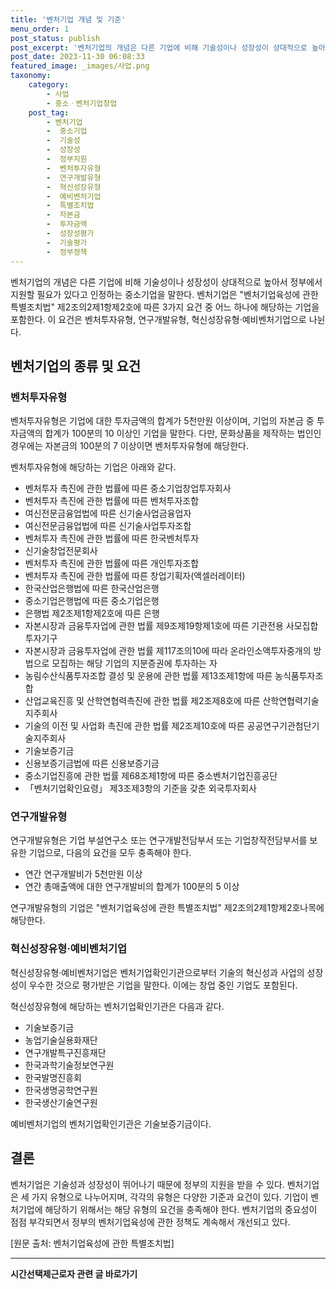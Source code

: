 ```yaml
---
title: '벤처기업 개념 및 기준'
menu_order: 1
post_status: publish
post_excerpt: '벤처기업의 개념은 다른 기업에 비해 기술성이나 성장성이 상대적으로 높아서 정부에서 지원할 필요가 있다고 인정하는 중소기업을 말한다. 벤처기업은  벤처기업육성에 관한 특별조치법  제2조의2제1항제2호에 따른 3가지 요건 중 어느 하나에 해당하는 기업을 포함한다. 이 요건은 벤처투자유형, 연구개발유형, 혁신성장유형 예비벤처기업으로 나뉜다.'
post_date: 2023-11-30 06:08:33
featured_image: _images/사업.png
taxonomy:
    category:
        - 사업
        - 중소ㆍ벤처기업창업
    post_tag:
        - 벤처기업
        -  중소기업
        -  기술성
        -  성장성
        -  정부지원
        -  벤처투자유형
        -  연구개발유형
        -  혁신성장유형
        -  예비벤처기업
        -  특별조치법
        -  자본금
        -  투자금액
        -  성장성평가
        -  기술평가
        -  정부정책
---
```



벤처기업의 개념은 다른 기업에 비해 기술성이나 성장성이 상대적으로 높아서 정부에서 지원할 필요가 있다고 인정하는 중소기업을 말한다. 벤처기업은 "벤처기업육성에 관한 특별조치법" 제2조의2제1항제2호에 따른 3가지 요건 중 어느 하나에 해당하는 기업을 포함한다. 이 요건은 벤처투자유형, 연구개발유형, 혁신성장유형·예비벤처기업으로 나뉜다.

## 벤처기업의 종류 및 요건

### 벤처투자유형

벤처투자유형은 기업에 대한 투자금액의 합계가 5천만원 이상이며, 기업의 자본금 중 투자금액의 합계가 100분의 10 이상인 기업을 말한다. 다만, 문화상품을 제작하는 법인인 경우에는 자본금의 100분의 7 이상이면 벤처투자유형에 해당한다.

벤처투자유형에 해당하는 기업은 아래와 같다.

- 벤처투자 촉진에 관한 법률에 따른 중소기업창업투자회사
- 벤처투자 촉진에 관한 법률에 따른 벤처투자조합
- 여신전문금융업법에 따른 신기술사업금융업자
- 여신전문금융업법에 따른 신기술사업투자조합
- 벤처투자 촉진에 관한 법률에 따른 한국벤처투자
- 신기술창업전문회사
- 벤처투자 촉진에 관한 법률에 따른 개인투자조합
- 벤처투자 촉진에 관한 법률에 따른 창업기획자(액셀러레이터)
- 한국산업은행법에 따른 한국산업은행
- 중소기업은행법에 따른 중소기업은행
- 은행법 제2조제1항제2호에 따른 은행
- 자본시장과 금융투자업에 관한 법률 제9조제19항제1호에 따른 기관전용 사모집합투자기구
- 자본시장과 금융투자업에 관한 법률 제117조의10에 따라 온라인소액투자중개의 방법으로 모집하는 해당 기업의 지분증권에 투자하는 자
- 농림수산식품투자조합 결성 및 운용에 관한 법률 제13조제1항에 따른 농식품투자조합
- 산업교육진흥 및 산학연협력촉진에 관한 법률 제2조제8호에 따른 산학연협력기술지주회사
- 기술의 이전 및 사업화 촉진에 관한 법률 제2조제10호에 따른 공공연구기관첨단기술지주회사
- 기술보증기금
- 신용보증기금법에 따른 신용보증기금
- 중소기업진흥에 관한 법률 제68조제1항에 따른 중소벤처기업진흥공단
- 「벤처기업확인요령」 제3조제3항의 기준을 갖춘 외국투자회사

### 연구개발유형

연구개발유형은 기업 부설연구소 또는 연구개발전담부서 또는 기업창작전담부서를 보유한 기업으로, 다음의 요건을 모두 충족해야 한다.

- 연간 연구개발비가 5천만원 이상
- 연간 총매출액에 대한 연구개발비의 합계가 100분의 5 이상

연구개발유형의 기업은 "벤처기업육성에 관한 특별조치법" 제2조의2제1항제2호나목에 해당한다.

### 혁신성장유형·예비벤처기업

혁신성장유형·예비벤처기업은 벤처기업확인기관으로부터 기술의 혁신성과 사업의 성장성이 우수한 것으로 평가받은 기업을 말한다. 이에는 창업 중인 기업도 포함된다.

혁신성장유형에 해당하는 벤처기업확인기관은 다음과 같다.

- 기술보증기금
- 농업기술실용화재단
- 연구개발특구진흥재단
- 한국과학기술정보연구원
- 한국발명진흥회
- 한국생명공학연구원
- 한국생산기술연구원

예비벤처기업의 벤처기업확인기관은 기술보증기금이다.

## 결론

벤처기업은 기술성과 성장성이 뛰어나기 때문에 정부의 지원을 받을 수 있다. 벤처기업은 세 가지 유형으로 나누어지며, 각각의 유형은 다양한 기준과 요건이 있다. 기업이 벤처기업에 해당하기 위해서는 해당 유형의 요건을 충족해야 한다. 벤처기업의 중요성이 점점 부각되면서 정부의 벤처기업육성에 관한 정책도 계속해서 개선되고 있다.

\[원문 출처: 벤처기업육성에 관한 특별조치법\]


<!-- wp:separator -->
<hr class="wp-block-separator has-alpha-channel-opacity"/>
<!-- /wp:separator -->

<!-- wp:group {"backgroundColor":"base","layout":{"type":"constrained"}} -->
<div class="wp-block-group has-base-background-color has-background"><!-- wp:paragraph {"align":"center","fontSize":"medium"} -->
<p class="has-text-align-center has-large-font-size"><strong>시간선택제근로자 관련 글 바로가기</strong></p>
<!-- /wp:paragraph -->


<!-- wp:latest-posts
{"categories":[{"id":10911,"count":19,"description":"","link":"https://uknowlaw.com/category/%ec%8b%9c%ea%b0%84%ec%84%a0%ed%83%9d%ec%a0%9c%ea%b7%bc%eb%a1%9c%ec%9e%90/","name":"시간선택제근로자","slug":"시간선택제근로자","taxonomy":"category","parent":0,"meta":[],"_links":{"self":[{"href":"https://uknowlaw.com/wp-json/wp/v2/categories/10911"}],"collection":[{"href":"https://uknowlaw.com/wp-json/wp/v2/categories"}],"about":[{"href":"https://uknowlaw.com/wp-json/wp/v2/taxonomies/category"}],"wp:post_type":[{"href":"https://uknowlaw.com/wp-json/wp/v2/posts?categories=10911"}],"curies":[{"name":"wp","href":"https://api.w.org/{rel}","templated":true}]}}],"postsToShow":100,"excerptLength":28,"postLayout":"grid","columns":2,"featuredImageAlign":"left","featuredImageSizeSlug":"large","fontSize":"small"} /--></div>
<!-- /wp:group -->